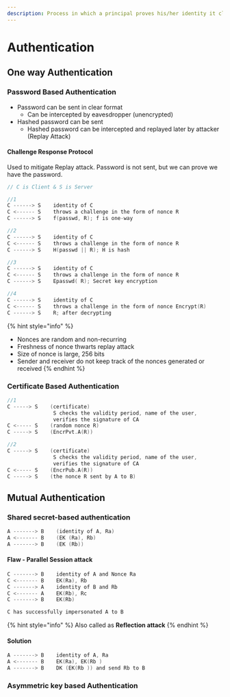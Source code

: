 ```yaml
---
description: Process in which a principal proves his/her identity it claims to be
---
```


# Authentication

## One way Authentication

### Password Based Authentication

* Password can be sent in clear format
  * Can be intercepted by eavesdropper \(unencrypted\)
* Hashed password can be sent
  * Hashed password can be intercepted and replayed later by attacker \(Replay Attack\)

#### Challenge Response Protocol

Used to mitigate Replay attack. Password is not sent, but we can prove we have the password.

```go
// C is Client & S is Server

//1
C ------> S    identity of C
C <------ S    throws a challenge in the form of nonce R
C ------> S    f(passwd, R); f is one-way

//2
C ------> S    identity of C
C <------ S    throws a challenge in the form of nonce R
C ------> S    H(passwd || R); H is hash

//3
C ------> S    identity of C
C <------ S    throws a challenge in the form of nonce R
C ------> S    Epasswd( R); Secret key encryption

//4
C ------> S    identity of C
C <------ S    throws a challenge in the form of nonce Encrypt(R)
C ------> S    R; after decrypting
```

{% hint style="info" %}
* Nonces are random and non-recurring
* Freshness of nonce thwarts replay attack
* Size of nonce is large, 256 bits
* Sender and receiver do not keep track of the nonces generated or received
{% endhint %}

### Certificate Based Authentication

```go
//1
C -----> S    (certificate)
               S checks the validity period, name of the user,
               verifies the signature of CA
C <----- S    (random nonce R)
C -----> S    (EncrPvt.A(R))

//2
C -----> S    (certificate)
               S checks the validity period, name of the user,
               verifies the signature of CA
C <----- S    (EncrPub.A(R))
C -----> S    (the nonce R sent by A to B)
```

## Mutual Authentication

### Shared secret-based authentication

```go
A -------> B    (identity of A, Ra)
A <------- B    (EK (Ra), Rb)
A -------> B    (EK (Rb))
```

#### Flaw - Parallel Session attack

```go
C -------> B    identity of A and Nonce Ra
C <------- B    EK(Ra), Rb
C -------> A    identity of B and Rb
C <------- A    EK(Rb), Rc
C -------> B    EK(Rb)

C has successfully impersonated A to B
```

{% hint style="info" %}
Also called as **Reflection attack**
{% endhint %}

#### Solution

```go
A -------> B    identity of A, Ra
A <------- B    EK(Ra), EK(Rb )
A -------> B    DK (EK(Rb )) and send Rb to B
```

### Asymmetric key based Authentication



